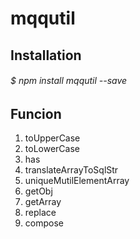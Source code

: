 # mqqutil
## Installation
###### $ npm install mqqutil --save
## Funcion
1. toUpperCase
2. toLowerCase
3. has
4. translateArrayToSqlStr
5. uniqueMutilElementArray
6. getObj
7. getArray
8. replace
9. compose



